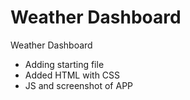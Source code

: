 # Weather Dashboard
Weather Dashboard

* Adding starting file
* Added HTML with CSS
* JS and screenshot of APP
